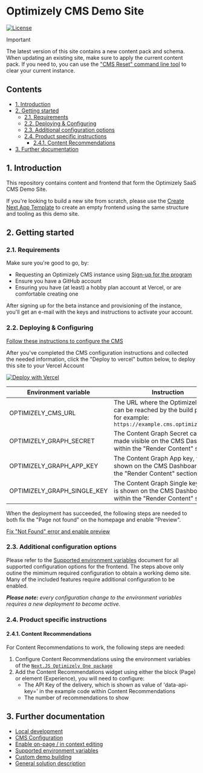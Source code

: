 # Optimizely CMS Demo Site <!-- omit in toc -->

[![License](https://img.shields.io/badge/License-Apache_2.0-blue.svg)](./LICENSE)

> [!IMPORTANT]  
> The latest version of this site contains a new content pack and schema. When updating an existing site, make sure to apply the current content pack. If you need to, you can use the ["CMS Reset" command line tool](https://github.com/remkoj/optimizely-dxp-clients/tree/main/packages/optimizely-cms-cli#3-available-commands) to clear your current instance.

## Contents <!-- omit in toc -->
- [1. Introduction](#1-introduction)
- [2. Getting started](#2-getting-started)
  - [2.1. Requirements](#21-requirements)
  - [2.2. Deploying \& Configuring](#22-deploying--configuring)
  - [2.3. Additional configuration options](#23-additional-configuration-options)
  - [2.4. Product specific instructions](#24-product-specific-instructions)
    - [2.4.1. Content Recommendations](#241-content-recommendations)
- [3. Further documentation](#3-further-documentation)


## 1. Introduction
This repository contains content and frontend that form the Optimizely SaaS CMS Demo Site. 

If you're looking to build a new site from scratch, please use the [Create Next App Template](https://github.com/remkoj/optimizely-saas-starter) to create an empty frontend using the same structure and tooling as this demo site.

## 2. Getting started
### 2.1. Requirements
Make sure you're good to go, by:
- Requesting an Optimizely CMS instance using [Sign-up for the program](https://www.optimizely.com/saas-core-waitlist/)
- Ensure you have a GitHub account
- Ensuring you have (at least) a hobby plan account at Vercel, or are comfortable creating one

After signing up for the beta instance and provisioning of the instance, you'll get an e-mail with the keys and instructions to activate your account.

### 2.2. Deploying & Configuring
[Follow these instructions to configure the CMS](docs/cms-config.md)

After you've completed the CMS configuration instructions and collected the needed information, click the "Deploy to vercel" button below, to deploy this site to your Vercel Account

[![Deploy with Vercel](https://vercel.com/button)](https://vercel.com/new/clone?repository-url=https%3A%2F%2Fgithub.com%2Fepiserver%2Fcms-saas-vercel-demo&env=OPTIMIZELY_CMS_URL,OPTIMIZELY_GRAPH_SECRET,OPTIMIZELY_GRAPH_APP_KEY,OPTIMIZELY_GRAPH_SINGLE_KEY&root-directory=apps/frontend&framework=nextjs&project-name=optly-cms-demo&repository-name=optly-cms-demo&demo-title=Optimizely%20CMS%20Demo&demo-description=A%20site%20powered%20by%20the%20Optimizely%20CMS%2C%20showcasing%20the%20speed%20of%20a%20static%20site%2C%20without%20sacrificing%20editor%20capability.&demo-url=https%3A%2F%2Fsaas-cms-demo.vercel.app%2F&demo-image=https%3A%2F%2Fwww.optimizely.com%2Fglobalassets%2F02.-global-images%2Fproduct-icons%2Ffor-dark-bkgs%2Fopt-icononly_solution_icon_55px_dark_orchestrate.svg)

| Environment variable | Instruction |
| - | - |
| OPTIMIZELY_CMS_URL | The URL where the Optimizely CMS can be reached by the build process; for example: `https://example.cms.optimizely.com/`
| OPTIMIZELY_GRAPH_SECRET | The Content Graph Secret can be made visible on the CMS Dashboard, within the "Render Content" section. |
| OPTIMIZELY_GRAPH_APP_KEY | The Content Graph App key, which is shown on the CMS Dashboard, within the "Render Content" section. |
| OPTIMIZELY_GRAPH_SINGLE_KEY | The Content Graph Single key	, which is shown on the CMS Dashboard, within the "Render Content" section. |

When the deployment has succeeded, the following steps are needed to both fix the "Page not found" on the homepage and enable  "Preview".

[Fix "Not Found" error and enable preview](docs/editing.md)

### 2.3. Additional configuration options

Please refer to the [Supported environment variables](docs/env-vars.md) document for all supported configuration options for the frontend. The steps above only outine the mimimum required configuration to obtain a working demo site. Many of the included features require additional configuration to be enabled.

***Please note:** every configuration change to the environment variables requires a new deployment to become active.*

### 2.4. Product specific instructions
#### 2.4.1. Content Recommendations
For Content Recommendations to work, the following steps are needed:
1. Configure Content Recommendations using the environment variables of the [`Next.JS Optimizely One package`](https://www.npmjs.com/package/@remkoj/optimizely-one-nextjs#252-list-of-supported-environment-variables)
2. Add the Content Recommendations widget using either the block (Page) or element (Experience), you will need to configure:
   - The API Key of the delivery, which is shown as value of 'data-api-key=' in the example code within Content Recommendations
   - The number of recommendations to show

## 3. Further documentation
* [Local development](docs/dev-env.md)
* [CMS Configuration](docs/cms-config.md)
* [Enable on-page / in context editing](docs/editing.md)
* [Supported environment variables](docs/env-vars.md)
* [Custom demo building](docs/demo-building.md)
* [General solution description](docs/solution/index.md)